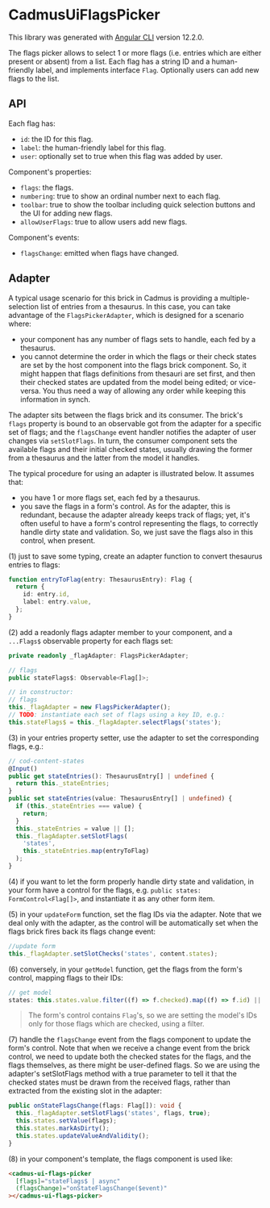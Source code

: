 # CadmusUiFlagsPicker

This library was generated with [Angular CLI](https://github.com/angular/angular-cli) version 12.2.0.

The flags picker allows to select 1 or more flags (i.e. entries which are either present or absent) from a list. Each flag has a string ID and a human-friendly label, and implements interface `Flag`. Optionally users can add new flags to the list.

## API

Each flag has:

- `id`: the ID for this flag.
- `label`: the human-friendly label for this flag.
- `user`: optionally set to true when this flag was added by user.

Component's properties:

- `flags`: the flags.
- `numbering`: true to show an ordinal number next to each flag.
- `toolbar`: true to show the toolbar including quick selection buttons and the UI for adding new flags.
- `allowUserFlags`: true to allow users add new flags.

Component's events:

- `flagsChange`: emitted when flags have changed.

## Adapter

A typical usage scenario for this brick in Cadmus is providing a multiple-selection list of entries from a thesaurus. In this case, you can take advantage of the `FlagsPickerAdapter`, which is designed for a scenario where:

- your component has any number of flags sets to handle, each fed by a thesaurus.
- you cannot determine the order in which the flags or their check states are set by the host component into the flags brick component. So, it might happen that flags definitions from thesauri are set first, and then their checked states are updated from the model being edited; or vice-versa. You thus need a way of allowing any order while keeping this information in synch.

The adapter sits between the flags brick and its consumer. The brick's `flags` property is bound to an observable got from the adapter for a specific set of flags; and the `flagsChange` event handler notifies the adapter of user changes via `setSlotFlags`. In turn, the consumer component sets the available flags and their initial checked states, usually drawing the former from a thesaurus and the latter from the model it handles.

The typical procedure for using an adapter is illustrated below. It assumes that:

- you have 1 or more flags set, each fed by a thesaurus.
- you save the flags in a form's control. As for the adapter, this is redundant, because the adapter already keeps track of flags; yet, it's often useful to have a form's control representing the flags, to correctly handle dirty state and validation. So, we just save the flags also in this control, when present.

(1) just to save some typing, create an adapter function to convert thesaurus entries to flags:

```ts
function entryToFlag(entry: ThesaurusEntry): Flag {
  return {
    id: entry.id,
    label: entry.value,
  };
}
```

(2) add a readonly flags adapter member to your component, and a `...Flags$` observable property for each flags set:

```ts
private readonly _flagAdapter: FlagsPickerAdapter;

// flags
public stateFlags$: Observable<Flag[]>;

// in constructor:
// flags
this._flagAdapter = new FlagsPickerAdapter();
// TODO: instantiate each set of flags using a key ID, e.g.:
this.stateFlags$ = this._flagAdapter.selectFlags('states');
```

(3) in your entries property setter, use the adapter to set the corresponding flags, e.g.:

```ts
// cod-content-states
@Input()
public get stateEntries(): ThesaurusEntry[] | undefined {
  return this._stateEntries;
}
public set stateEntries(value: ThesaurusEntry[] | undefined) {
  if (this._stateEntries === value) {
    return;
  }
  this._stateEntries = value || [];
  this._flagAdapter.setSlotFlags(
    'states',
    this._stateEntries.map(entryToFlag)
  );
}
```

(4) if you want to let the form properly handle dirty state and validation, in your form have a control for the flags, e.g. `public states: FormControl<Flag[]>`, and instantiate it as any other form item.

(5) in your `updateForm` function, set the flag IDs via the adapter. Note that we deal only with the adapter, as the control will be automatically set when the flags brick fires back its flags change event:

```ts
//update form
this._flagAdapter.setSlotChecks('states', content.states);
```

(6) conversely, in your `getModel` function, get the flags from the form's control, mapping flags to their IDs:

```ts
// get model
states: this.states.value.filter((f) => f.checked).map((f) => f.id) || [],
```

>The form's control contains `Flag`'s, so we are setting the model's IDs only for those flags which are checked, using a filter.

(7) handle the `flagsChange` event from the flags component to update the form's control. Note that when we receive a change event from the brick control, we need to update both the checked states for the flags, and the flags themselves, as there might be user-defined flags. So we are using the adapter's setSlotFlags method with a true parameter to tell it that the checked states must be drawn from the received flags, rather than extracted from the existing slot in the adapter:

```ts
public onStateFlagsChange(flags: Flag[]): void {
  this._flagAdapter.setSlotFlags('states', flags, true);
  this.states.setValue(flags);
  this.states.markAsDirty();
  this.states.updateValueAndValidity();
}
```

(8) in your component's template, the flags component is used like:

```html
<cadmus-ui-flags-picker
  [flags]="stateFlags$ | async"
  (flagsChange)="onStateFlagsChange($event)"
></cadmus-ui-flags-picker>
```
